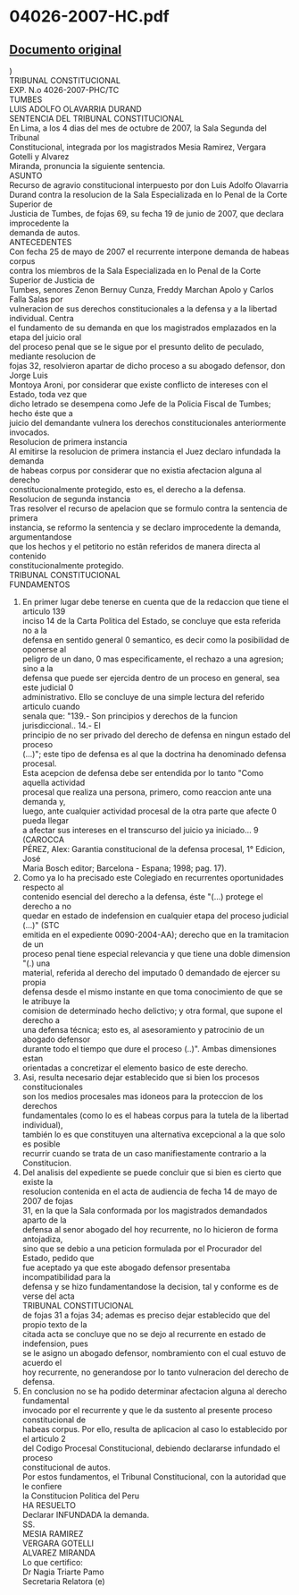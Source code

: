 
04026-2007-HC.pdf
=================
  
[Documento original](https://tc.gob.pe/jurisprudencia/2008/04026-2007-HC.pdf)  
---  
)  
TRIBUNAL CONSTITUCIONAL  
EXP. N.o 4026-2007-PHC/TC  
TUMBES  
LUIS ADOLFO OLAVARRIA DURAND  
SENTENCIA DEL TRIBUNAL CONSTITUCIONAL  
En Lima, a los 4 dias del mes de octubre de 2007, la Sala Segunda del Tribunal  
Constitucional, integrada por los magistrados Mesia Ramirez, Vergara Gotelli y Alvarez  
Miranda, pronuncia la siguiente sentencia.  
ASUNTO  
Recurso de agravio constitucional interpuesto por don Luis Adolfo Olavarria  
Durand contra la resolucion de la Sala Especializada en lo Penal de la Corte Superior de  
Justicia de Tumbes, de fojas 69, su fecha 19 de junio de 2007, que declara improcedente la  
demanda de autos.  
ANTECEDENTES  
Con fecha 25 de mayo de 2007 el recurrente interpone demanda de habeas corpus  
contra los miembros de la Sala Especializada en lo Penal de la Corte Superior de Justicia de  
Tumbes, senores Zenon Bernuy Cunza, Freddy Marchan Apolo y Carlos Falla Salas por  
vulneracion de sus derechos constitucionales a la defensa y a la libertad individual. Centra  
el fundamento de su demanda en que los magistrados emplazados en la etapa del juicio oral  
del proceso penal que se le sigue por el presunto delito de peculado, mediante resolucion de  
fojas 32, resolvieron apartar de dicho proceso a su abogado defensor, don Jorge Luis  
Montoya Aroni, por considerar que existe conflicto de intereses con el Estado, toda vez que  
dicho letrado se desempena como Jefe de la Policia Fiscal de Tumbes; hecho éste que a  
juicio del demandante vulnera los derechos constitucionales anteriormente invocados.  
Resolucion de primera instancia  
Al emitirse la resolucion de primera instancia el Juez declaro infundada la demanda  
de habeas corpus por considerar que no existia afectacion alguna al derecho  
constitucionalmente protegido, esto es, el derecho a la defensa.  
Resolucion de segunda instancia  
Tras resolver el recurso de apelacion que se formulo contra la sentencia de primera  
instancia, se reformo la sentencia y se declaro improcedente la demanda, argumentandose  
que los hechos y el petitorio no estân referidos de manera directa al contenido  
constitucionalmente protegido.  
TRIBUNAL CONSTITUCIONAL  
FUNDAMENTOS  
1. En primer lugar debe tenerse en cuenta que de la redaccion que tiene el articulo 139  
inciso 14 de la Carta Politica del Estado, se concluye que esta referida no a la  
defensa en sentido general 0 semantico, es decir como la posibilidad de oponerse al  
peligro de un dano, 0 mas especificamente, el rechazo a una agresion; sino a la  
defensa que puede ser ejercida dentro de un proceso en general, sea este judicial 0  
administrativo. Ello se concluye de una simple lectura del referido articulo cuando  
senala que: "139.- Son principios y derechos de la funcion jurisdiccional.. 14.- El  
principio de no ser privado del derecho de defensa en ningun estado del proceso  
(...)"; este tipo de defensa es al que la doctrina ha denominado defensa procesal.  
Esta acepcion de defensa debe ser entendida por lo tanto "Como aquella actividad  
procesal que realiza una persona, primero, como reaccion ante una demanda y,  
luego, ante cualquier actividad procesal de la otra parte que afecte 0 pueda Ilegar  
a afectar sus intereses en el transcurso del juicio ya iniciado... 9 (CAROCCA  
PÉREZ, Alex: Garantia constitucional de la defensa procesal, 1° Edicion, José  
Maria Bosch editor; Barcelona - Espana; 1998; pag. 17).  
2. Como ya lo ha precisado este Colegiado en recurrentes oportunidades respecto al  
contenido esencial del derecho a la defensa, éste "(...) protege el derecho a no  
quedar en estado de indefension en cualquier etapa del proceso judicial (...)" (STC  
emitida en el expediente 0090-2004-AA); derecho que en la tramitacion de un  
proceso penal tiene especial relevancia y que tiene una doble dimension "(.) una  
material, referida al derecho del imputado 0 demandado de ejercer su propia  
defensa desde el mismo instante en que toma conocimiento de que se le atribuye la  
comision de determinado hecho delictivo; y otra formal, que supone el derecho a  
una defensa técnica; esto es, al asesoramiento y patrocinio de un abogado defensor  
durante todo el tiempo que dure el proceso (..)". Ambas dimensiones estan  
orientadas a concretizar el elemento basico de este derecho.  
3. Asi, resulta necesario dejar establecido que si bien los procesos constitucionales  
son los medios procesales mas idoneos para la proteccion de los derechos  
fundamentales (como lo es el habeas corpus para la tutela de la libertad individual),  
también lo es que constituyen una alternativa excepcional a la que solo es posible  
recurrir cuando se trata de un caso manifiestamente contrario a la Constitucion.  
4. Del analisis del expediente se puede concluir que si bien es cierto que existe la  
resolucion contenida en el acta de audiencia de fecha 14 de mayo de 2007 de fojas  
31, en la que la Sala conformada por los magistrados demandados aparto de la  
defensa al senor abogado del hoy recurrente, no lo hicieron de forma antojadiza,  
sino que se debio a una peticion formulada por el Procurador del Estado, pedido que  
fue aceptado ya que este abogado defensor presentaba incompatibilidad para la  
defensa y se hizo fundamentandose la decision, tal y conforme es de verse del acta  
TRIBUNAL CONSTITUCIONAL  
de fojas 31 a fojas 34; ademas es preciso dejar establecido que del propio texto de la  
citada acta se concluye que no se dejo al recurrente en estado de indefension, pues  
se le asigno un abogado defensor, nombramiento con el cual estuvo de acuerdo el  
hoy recurrente, no generandose por lo tanto vulneracion del derecho de defensa.  
5. En conclusion no se ha podido determinar afectacion alguna al derecho fundamental  
invocado por el recurrente y que le da sustento al presente proceso constitucional de  
habeas corpus. Por ello, resulta de aplicacion al caso lo establecido por el articulo 2  
del Codigo Procesal Constitucional, debiendo declararse infundado el proceso  
constitucional de autos.  
Por estos fundamentos, el Tribunal Constitucional, con la autoridad que le confiere  
la Constitucion Politica del Peru  
HA RESUELTO  
Declarar INFUNDADA la demanda.  
SS.  
MESIA RAMIREZ  
VERGARA GOTELLI  
ALVAREZ MIRANDA  
Lo que certifico:  
Dr Nagia Triarte Pamo  
Secretaria Relatora (e)